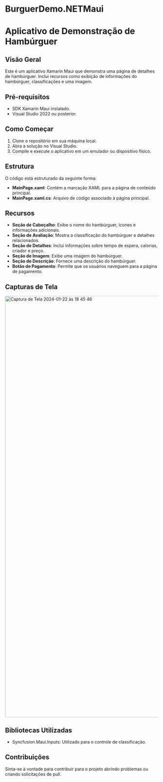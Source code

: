 # BurguerDemo.NETMaui
# Aplicativo de Demonstração de Hambúrguer

## Visão Geral

Este é um aplicativo Xamarin Maui que demonstra uma página de detalhes de hambúrguer. Inclui recursos como exibição de informações do hambúrguer, classificações e uma imagem.

## Pré-requisitos

- SDK Xamarin Maui instalado.
- Visual Studio 2022 ou posterior.

## Como Começar

1. Clone o repositório em sua máquina local.
2. Abra a solução no Visual Studio.
3. Compile e execute o aplicativo em um emulador ou dispositivo físico.

## Estrutura

O código está estruturado da seguinte forma:

- **MainPage.xaml**: Contém a marcação XAML para a página de conteúdo principal.
- **MainPage.xaml.cs**: Arquivo de código associado à página principal.

## Recursos

- **Seção de Cabeçalho**: Exibe o nome do hambúrguer, ícones e informações adicionais.
- **Seção de Avaliação**: Mostra a classificação do hambúrguer e detalhes relacionados.
- **Seção de Detalhes**: Inclui informações sobre tempo de espera, calorias, criador e preço.
- **Seção de Imagem**: Exibe uma imagem do hambúrguer.
- **Seção de Descrição**: Fornece uma descrição do hambúrguer.
- **Botão de Pagamento**: Permite que os usuários naveguem para a página de pagamento.

## Capturas de Tela

<img width="1385" alt="Captura de Tela 2024-01-22 às 18 45 46" src="https://github.com/jucsantana05/BurguerDemo.NETMaui/assets/139167703/e54c2843-e4ae-4c54-9114-d9052e6c2d64">


## Bibliotecas Utilizadas

- Syncfusion.Maui.Inputs: Utilizado para o controle de classificação.

## Contribuições

Sinta-se à vontade para contribuir para o projeto abrindo problemas ou criando solicitações de pull.

